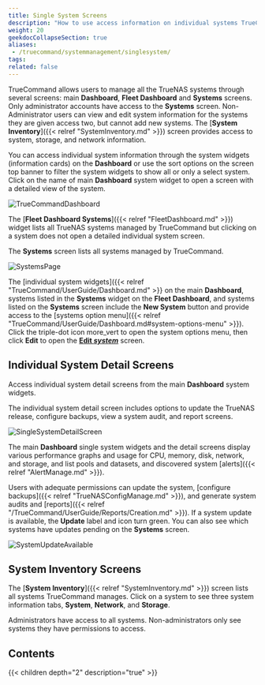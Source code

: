 ```yaml
---
title: Single System Screens
description: "How to use access information on individual systems TrueCommand manages."
weight: 20
geekdocCollapseSection: true
aliases:
 - /truecommand/systemmanagement/singlesystem/
tags:
related: false
---
```


TrueCommand allows users to manage all the TrueNAS systems through several screens: main **Dashboard**, **Fleet Dashboard** and **Systems** screens.
Only administrator accounts have access to the **Systems** screen. 
Non-Administrator users can view and edit system information for the systems they are given access two, but cannot add new systems. 
The [**System Inventory**]({{< relref "SystemInventory.md" >}}) screen provides access to system, storage, and network information.

You can access individual system information through the system widgets (information cards) on the **Dashboard** or use the sort options on the screen top banner to filter the system widgets to show all or only a select system. 
Click on the name of main **Dashboard** system widget to open a screen with a detailed view of the system. 

![TrueCommandDashboard](/images/TrueCommand/Dashboard/TCDashBoard.png "TrueCommand Dashboard")

The [**Fleet Dashboard Systems**]({{< relref "FleetDashboard.md" >}}) widget lists all TrueNAS systems managed by TrueCommand but clicking on a system does not open a detailed individual system screen.

The **Systems** screen lists all systems managed by TrueCommand.

![SystemsPage](/images/TrueCommand/Systems/SystemsPage.png "Systems Screen Systems List")

The [individual system widgets]({{< relref "TrueCommand/UserGuide/Dashboard.md" >}} on the main **Dashboard**, systems listed in the **Systems** widget on the **Fleet Dashboard**, and systems listed on the **Systems** screen include the **New System** button and provide access to the [systems option menu]({{< relref "TrueCommand/UserGuide/Dashboard.md#system-options-menu" >}}). 
Click the triple-dot icon <span class="material-icons">more_vert</span> to open the system options menu, then click **Edit** to open the [**Edit *system***]() screen.

## Individual System Detail Screens
Access individual system detail screens from the main **Dashboard** system widgets.

The individual system detail screen includes options to update the TrueNAS release, configure backups, view a system audit, and report screens.

![SingleSystemDetailScreen](/images/TrueCommand/Systems/SingleSystemDetailScreen.png "Individual System Detail Screen")

The main **Dashboard** single system widgets and the detail screens display various performance graphs and usage for CPU, memory, disk, network, and storage, and list pools and datasets, and discovered system [alerts]({{< relref "AlertManage.md" >}}).

Users with adequate permissions can update the system, [configure backups]({{< relref "TrueNASConfigManage.md" >}}), and generate system audits and [reports]({{< relref "/TrueCommand/UserGuide/Reports/Creation.md" >}}). 
If a system update is available, the **Update** label and icon turn green. You can also see which systems have updates pending on the **Systems** screen.

![SystemUpdateAvailable](/images/TrueCommand/Dashboard/SystemUpdateAvailable.png "Single System Dashboard")

## System Inventory Screens
The [**System Inventory**]({{< relref "SystemInventory.md" >}}) screen lists all systems TrueCommand manages. 
Click on a system to see three system information tabs, **System**, **Network**, and **Storage**.

Administrators have access to all systems. Non-administrators only see systems they have permissions to access.

## Contents

{{< children depth="2" description="true" >}}
